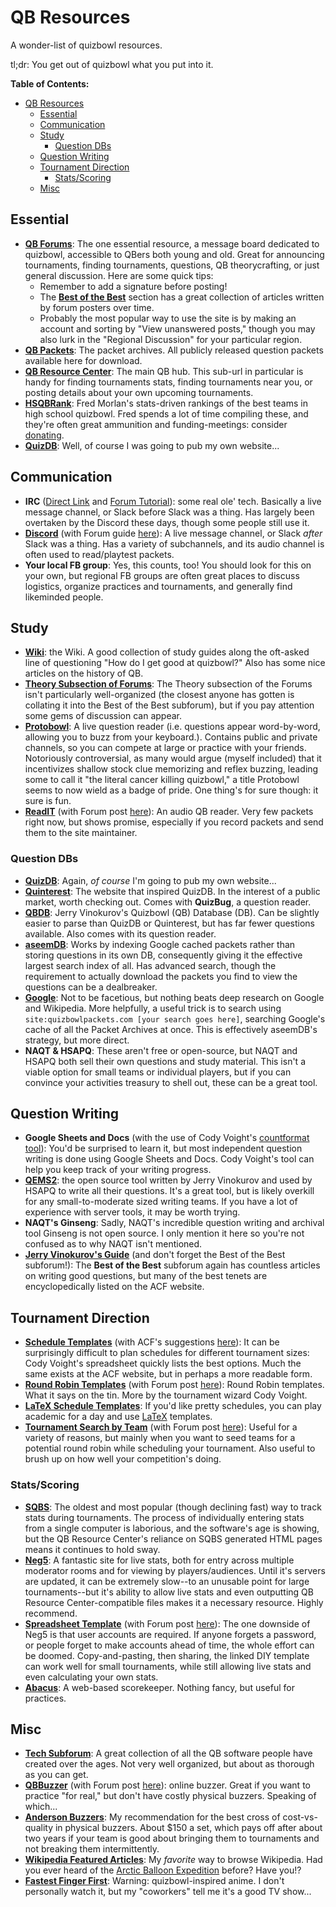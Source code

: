 # QB Resources

A wonder-list of quizbowl resources.

tl;dr: You get out of quizbowl what you put into it.

<!-- TOC depthFrom:1 depthTo:6 withLinks:1 updateOnSave:0 orderedList:0 -->

**Table of Contents:**
- [QB Resources](#qb-resources)
	- [Essential](#essential)
	- [Communication](#communication)
	- [Study](#study)
		- [Question DBs](#question-dbs)
	- [Question Writing](#question-writing)
	- [Tournament Direction](#tournament-direction)
		- [Stats/Scoring](#statsscoring)
	- [Misc](#misc)

<!-- /TOC -->

## Essential

- **[QB Forums](http://hsquizbowl.org/forums/)**:  The one essential resource, a message board dedicated to quizbowl, accessible to QBers both young and old. Great for announcing tournaments, finding tournaments, questions, QB theorycrafting, or just general discussion. Here are some quick tips:
  - Remember to add a signature before posting!
  - The **[Best of the Best](http://www.hsquizbowl.org/forums/viewforum.php?f=30)** section has a great collection of articles written by forum posters over time.
  - Probably the most popular way to use the site is by making an account and sorting by "View unanswered posts," though you may also lurk in the "Regional Discussion" for your particular region.
- **[QB Packets](http://quizbowlpackets.com)**: The packet archives. All publicly released question packets available here for download.
- **[QB Resource Center](http://hsquizbowl.org/db/)**: The main QB hub. This sub-url in particular is handy for finding tournaments stats, finding tournaments near you, or posting details about your own upcoming tournaments.
- **[HSQBRank](https://hsqbrank.com/)**: Fred Morlan's stats-driven rankings of the best teams in high school quizbowl. Fred spends a lot of time compiling these, and they're often great ammunition and funding-meetings: consider [donating](https://www.patreon.com/user?u=7187781).
- **[QuizDB](http://quizdb.org)**: Well, of course I was going to pub my own website...


## Communication

- **IRC** ([Direct Link](https://client00.chat.mibbit.com/?channel=%23quizbowl&server=irc.slashnet.org) and [Forum Tutorial](http://hsquizbowl.org/forums/viewtopic.php?t=6816&f=20)): some real ole' tech. Basically a live message channel, or Slack before Slack was a thing. Has largely been overtaken by the Discord these days, though some people still use it.
- **[Discord](https://discord.gg/at68qSX)** (with Forum guide [here](http://www.hsquizbowl.org/forums/viewtopic.php?f=9&t=19992)): A live message channel, or Slack _after_ Slack was a thing. Has a variety of subchannels, and its audio channel is often used to read/playtest packets.
- **Your local FB group**: Yes, this counts, too! You should look for this on your own, but regional FB groups are often great places to discuss logistics, organize practices and tournaments, and generally find likeminded people.

## Study

- **[Wiki](https://www.qbwiki.com/wiki/Main_Page)**: the Wiki. A good collection of study guides along the oft-asked line of questioning "How do I get good at quizbowl?" Also has some nice articles on the history of QB.
- **[Theory Subsection of Forums](http://hsquizbowl.org/forums/viewforum.php?f=117)**: The Theory subsection of the Forums isn't particularly well-organized (the closest anyone has gotten is collating it into the Best of the Best subforum), but if you pay attention some gems of discussion can appear.
- **[Protobowl](http://protobowl.com/)**: A live question reader (i.e. questions appear word-by-word, allowing you to buzz from your keyboard.). Contains public and private channels, so you can compete at large or practice with your friends. Notoriously controversial, as many would argue (myself included) that it incentivizes shallow stock clue memorizing and reflex buzzing, leading some to call it "the literal cancer killing quizbowl," a title Protobowl seems to now wield as a badge of pride. One thing's for sure though: it sure is fun.
- **[ReadIT](http://qbreadit.azurewebsites.net/)** (with Forum post [here](http://hsquizbowl.org/forums/viewtopic.php?f=123&t=18308)): An audio QB reader. Very few packets right now, but shows promise, especially if you record packets and send them to the site maintainer.

### Question DBs

- **[QuizDB](http://quizdb.org)**: Again, _of course_ I'm going to pub my own website...
- **[Quinterest](http://quinterest.org)**: The website that inspired QuizDB. In the interest of a public market, worth checking out. Comes with **QuizBug**, a question reader.
- **[QBDB](https://qbdb.grapesmoker.net/#browse)**: Jerry Vinokurov's Quizbowl (QB) Database (DB). Can be slightly easier to parse than QuizDB or Quinterest, but has far fewer questions available. Also comes with its question reader.
- **[aseemDB](http://aseemsdb.me/)**: Works by indexing Google cached packets rather than storing questions in its own DB, consequently giving it the effective largest search index of all. Has advanced search, though the requirement to actually download the packets you find to view the questions can be a dealbreaker.
- **[Google](https://google.com)**: Not to be facetious, but nothing beats deep research on Google and Wikipedia. More helpfully, a useful trick is to search using `site:quizbowlpackets.com [your search goes here]`, searching Google's cache of all the Packet Archives at once. This is effectively aseemDB's strategy, but more direct.
- **NAQT & HSAPQ**: These aren't free or open-source, but NAQT and HSAPQ both sell their own questions and study material. This isn't a viable option for small teams or individual players, but if you can convince your activities treasury to shell out, these can be a great tool.

## Question Writing

- **Google Sheets and Docs** (with the use of Cody Voight's [countformat tool](http://hsquizbowl.org/forums/viewtopic.php?f=123&t=16642)): You'd be surprised to learn it, but most independent question writing is done using Google Sheets and Docs. Cody Voight's tool can help you keep track of your writing progress.
- **[QEMS2](https://github.com/grapesmoker/qems2)**: the open source tool written by Jerry Vinokurov and used by HSAPQ to write all their questions. It's a great tool, but is likely overkill for any small-to-moderate sized writing teams. If you have a lot of experience with server tools, it may be worth trying.
- **NAQT's Ginseng**: Sadly, NAQT's incredible question writing and archival tool Ginseng is not open source. I only mention it here so you're not confused as to why NAQT isn't mentioned.
- **[Jerry Vinokurov's Guide](https://acf-quizbowl.com/documents/question-writing-guidelines/)** (and don't forget the Best of the Best subforum!): The **Best of the Best** subforum again has countless articles on writing good questions, but many of the best tenets are encyclopedically listed on the ACF website.

## Tournament Direction

- **[Schedule Templates](https://docs.google.com/spreadsheets/d/1Tx84Hv85smes1gx16pHW6iWr_LirpQ52JOvEKJyAFEY/edit#gid=0
)** (with ACF's suggestions [here](https://acf-quizbowl.com/documents/474-2/)): It can be surprisingly difficult to plan schedules for different tournament sizes: Cody Voight's spreadsheet quickly lists the best options. Much the same exists at the ACF website, but in perhaps a more readable form.
- **[Round Robin Templates](https://docs.google.com/spreadsheets/d/1sYlX0fZqEJVZluxEI3m_strFsDCcm6EtWJUyTSD6ymU/edit)** (with Forum post [here](http://hsquizbowl.org/forums/viewtopic.php?f=123&t=16556&p=307146)): Round Robin templates. What it says on the tin. More by the tournament wizard Cody Voight.
- **[LaTeX Schedule Templates](https://github.com/jonahgreenthal/qbschedule)**: If you'd like pretty schedules, you can play academic for a day and use [LaTeX](https://www.latex-project.org/) templates.
- **[Tournament Search by Team](http://hdwhite.org/qb/stats/)** (with Forum post [here](http://hsquizbowl.org/forums/viewtopic.php?f=123&t=14306)): Useful for a variety of reasons, but mainly when you want to seed teams for a potential round robin while scheduling your tournament. Also useful to brush up on how well your competition's doing.

### Stats/Scoring

- **[SQBS](http://ai.stanford.edu/~csewell/sqbs/)**: The oldest and most popular (though declining fast) way to track stats during tournaments. The process of individually entering stats from a single computer is laborious, and the software's age is showing, but the QB Resource Center's reliance on SQBS generated HTML pages means it continues to hold sway.
- **[Neg5](https://neg5.org/)**: A fantastic site for live stats, both for entry across multiple moderator rooms and for viewing by players/audiences. Until it's servers are updated, it can be extremely slow--to an unusable point for large tournaments--but it's ability to allow live stats and even outputting QB Resource Center-compatible files makes it a necessary resource. Highly recommend.
- **[Spreadsheet Template](https://docs.google.com/spreadsheets/d/14ILdWFvbtlOxLJcoRKMSWDkMu4CNtEBa-n1llEDtD1Y/edit#gid=1816381318)** (with Forum post [here](http://hsquizbowl.org/forums/viewtopic.php?f=123&t=16646)): The one downside of Neg5 is that user accounts are required. If anyone forgets a password, or people forget to make accounts ahead of time, the whole effort can be doomed. Copy-and-pasting, then sharing, the linked DIY template can work well for small tournaments, while still allowing live stats and even calculating your own stats.
- **[Abacus](https://abacusquizbowl.com/)**: A web-based scorekeeper. Nothing fancy, but useful for practices.

## Misc

- **[Tech Subforum](http://hsquizbowl.org/forums/viewforum.php?f=123)**: A great collection of all the QB software people have created over the ages. Not very well organized, but about as thorough as you can get.
- **[QBBuzzer](http://qbbuzzer.com/)** (with Forum post [here](http://hsquizbowl.org/forums/viewtopic.php?f=123&t=17772)): online buzzer. Great if you want to practice "for real," but don't have costly physical buzzers. Speaking of which...
- **[Anderson Buzzers](http://www.andersonbuzzersystems.com/)**: My recommendation for the best cross of cost-vs-quality in physical buzzers. About $150 a set, which pays off after about two years if your team is good about bringing them to tournaments and not breaking them intermittently.
- **[Wikipedia Featured Articles](https://en.wikipedia.org/wiki/Wikipedia:Featured_articles)**: My _favorite_ way to browse Wikipedia. Had you ever heard of the [Arctic Balloon Expedition](https://en.wikipedia.org/wiki/S._A._Andr%C3%A9e%27s_Arctic_Balloon_Expedition_of_1897) before? Have you!?
- **[Fastest Finger First](http://www.crunchyroll.com/fastest-finger-first)**: Warning: quizbowl-inspired anime. I don't personally watch it, but my "coworkers" tell me it's a good TV show...
